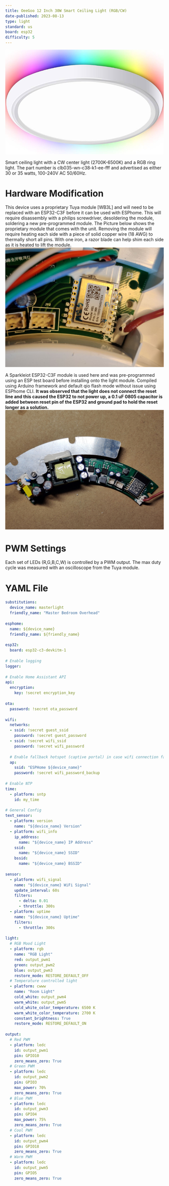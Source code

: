 ```yaml
---
title: OeeGoo 12 Inch 30W Smart Ceiling Light (RGB/CW)
date-published: 2023-08-13
type: light
standard: us
board: esp32
difficulty: 5
---
```

![Product Image](Oeegoo_light.png "Product Image")

Smart ceiling light with a CW center light (2700K-6500K) and a RGB ring light. The part number is clb035-wn-c38-k1-ee-fff and advertised as either 30 or 35 watts, 100-240V AC 50/60Hz.

# Hardware Modification
This device uses a proprietary Tuya module [WB3L] and will need to be replaced with an ESP32-C3F before it can be used with ESPhome. This will require disassembly with a philips screwdriver, desoldering the module, soldering a new pre-programmed module.
The Picture below shows the proprietary module that comes with the unit. Removing the module will require heating each side with a piece of solid copper wire (18 AWG) to thermally short all pins. With one iron, a razor blade can help shim each side as it is heated to lift the module.
![Proprietary Tuya Image](IMG_20230415_sm.jpg)

A Sparkleiot ESP32-C3F module is used here and was pre-programmed using an ESP test board before installing onto the light module. Compiled using Arduino framework and default qio flash mode without issue using ESPhome CLI. **It was observed that the light does not connect the reset line and this caused the ESP32 to not power up, a 0.1 uF 0805 capacitor is added between reset pin of the ESP32 and ground pad to hold the reset longer as a solution.**
![Completed Modification](IMG_20230807_sm.jpg)

# PWM Settings
Each set of LEDs (R,G,B,C,W) is controlled by a PWM output. The max duty cycle was measured with an oscilloscope from the Tuya module. 

# YAML File
```yaml
substitutions:
  device_name: masterlight
  friendly_name: "Master Bedroom Overhead"

esphome:
  name: ${device_name}
  friendly_name: ${friendly_name}

esp32:
  board: esp32-c3-devkitm-1

# Enable logging
logger:

# Enable Home Assistant API
api:
  encryption:
    key: !secret encryption_key

ota:
  password: !secret ota_password

wifi:
  networks:
  - ssid: !secret guest_ssid
    password: !secret guest_password
  - ssid: !secret wifi_ssid
    password: !secret wifi_password

  # Enable fallback hotspot (captive portal) in case wifi connection fails
  ap:
    ssid: "ESPHome ${device_name}"
    password: !secret wifi_password_backup

# Enable NTP
time:
  - platform: sntp
    id: my_time

# General Config
text_sensor:
  - platform: version
    name: "${device_name} Version"
  - platform: wifi_info
    ip_address:
      name: "${device_name} IP Address"
    ssid:
      name: "${device_name} SSID"
    bssid:
      name: "${device_name} BSSID"

sensor:
  - platform: wifi_signal
    name: "${device_name} WiFi Signal"
    update_interval: 60s
    filters:
      - delta: 0.01
      - throttle: 300s
  - platform: uptime
    name: "${device_name} Uptime"
    filters:
      - throttle: 300s

light:
  # RGB Mood Light
  - platform: rgb
    name: "RGB Light"
    red: output_pwm1
    green: output_pwm2
    blue: output_pwm3
    restore_mode: RESTORE_DEFAULT_OFF
  # Temperature controlled light
  - platform: cwww
    name: "Room Light"
    cold_white: output_pwm4
    warm_white: output_pwm5
    cold_white_color_temperature: 6500 K
    warm_white_color_temperature: 2700 K
    constant_brightness: True
    restore_mode: RESTORE_DEFAULT_ON

output:
  # Red PWM
  - platform: ledc
    id: output_pwm1
    pin: GPIO10
    zero_means_zero: True
  # Green PWM
  - platform: ledc
    id: output_pwm2
    pin: GPIO3
    max_power: 70%
    zero_means_zero: True
  # Blue PWM
  - platform: ledc
    id: output_pwm3
    pin: GPIO4
    max_power: 75%
    zero_means_zero: True
  # Cool PWM
  - platform: ledc
    id: output_pwm4
    pin: GPIO18
    zero_means_zero: True
  # Warm PWM
  - platform: ledc
    id: output_pwm5
    pin: GPIO5
    zero_means_zero: True
